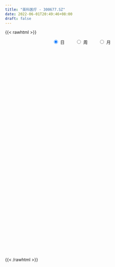 ```yaml
---
title: "英科医疗 - 300677.SZ"
date: 2022-06-01T20:49:46+08:00
draft: false
---
```

{{< rawhtml >}}
    <div style="text-align: center">
        <label style="padding: 1rem;"><input style="margin-right: .5rem" type="radio" name="period" value="D" checked onclick="period_change(this)">日</label>
        <label style="padding: 1rem;"><input style="margin-right: .5rem" type="radio" name="period" value="W" onclick="period_change(this)">周</label>
        <label style="padding: 1rem;"><input style="margin-right: .5rem" type="radio" name="period" value="M" onclick="period_change(this)">月</label>
    </div>
    <div id="chart" style="height: 700px;"></div> 
    <script type="text/javascript">
        const D_v = [67798.77,119513.5,75033.54,117395.13,99948.18,84158.99,121533.77,76530.58,344760.36,271823.26,150719.78,141696.23,217391.72,121174.93,142748.53,151675.71,112249.24,100719.42,87312.64,85149.25,214851.36,131543.13,109860.04,141652.74,174663.32,324189.3,355425.44,199323.93,256875.86,175103.91,149275.57,126266.05,116591.49,105653.11,193012.96,154719.02,135276.59,137568.21,211635.89,152275.48,84653.21,119016.67,164006.43,103133.73,173715.1,142059.03,131672.23,181819.65,136766.76,227697.53,209329.28,232467.83,163182.3,163254.47,141771.78,99453.67,79889.31,95545.14,75145.18,87576.26,70425.73,149439.83,105328.14,75343.06,75435.43,72953.08,76081.61,66867.72,92969.89,95429.01,127013.49,67238.98,66583.72,80599.04,61762.52,70324.51,66108.01,73281.25,72235.89,102997.31,70220.34,97950.68,71232.8,103436.02,96108.51,58697.77,55783.71,89710.86,68820.34,48284.9,50486.95,57782.72,77042.31,136863.98,199896.62,112446.16,114278.62,136763.75,205063.82,111988.95,97285.8,91031.04,146311.96,114917.06,82076.95,94176.69,126547.71,85084.82,69899.6,132557.53,357388.68,227524.76,213593.73,154490.68,83548.54,139969.37,111303.49,101383.25,168076.56,243062.1,131339.72,149670.63,79798.21,92892.74,99259.5,74652.47,197810.02,243769.52,367157.26,432234.46,290424.54,198841.04,142925.32,151752.5,106010.05,148340.28,131451.72,92361.05,106047.17,102345.71,131188.3,85663.99,139905.59,277565.64,156327.14,91359.32,103175.86,110636.95,84635.6,81985.53,105678.96,112952.84,95775.75,96218.88,107836.02,86318.45,397742.97,241080.74,229487.82,292350.72,312203.02,511577.51,440512.85,372312.67,166826.17,161050.51,190246.55,95859.81,134685.69,87729.5,107115.78,99665.79,76123.45,78094.86,86135.93,78643.35,144201.88,57180.98,62507.95,87952.05,77736.69,102110.43,73064.75,86919.85,71827.7,151789.69,107447.37,99182.87,65832.4,61197.05,122922.14,111375.16,80692.41,99518.98,158492.46,133014.59,190136.29,230877.26,149160.02,147579.7,169652.31,103647.85,110220.85,96365.01,89974.94,98128.49,103213.82,74994.75,147232.37,102822.71,115454.43,85206.3,162212.16,105725.95,103691.3,84620.64,92161.93,69823.5,97764.02,77146.62,94184.42,65216.1,87234.87,100606.8,79041.19,141718.49,126633.22,107614.51,170620.18,568200.4,307446.01,187367.04,127621.31,142988.14,220865.32,133517.25,125268.19,119861.48,110237.2,82657.77,90010.59,127423.91,136069.09,185966.23,104170.29,102208.53,109906.97,102563.49,134019.39,111193.05]
const D_histogram = [0.0,-0.1812230199,-0.2351256479,-0.1050456117,0.0840065896,0.0208448608,0.0968271641,0.1656249404,-1.0132630242,-2.0265056155,-2.5446727359,-2.7501992387,-2.9294823713,-2.8456682476,-2.6565438358,-2.3389084005,-2.0413832218,-1.7674004169,-1.4210966021,-1.0379900827,-0.4385396685,-0.0797608184,0.1265511761,0.3780695243,0.6970548941,1.3765082127,2.2176197681,2.6259455219,2.6675514278,2.464240535,2.1069289363,1.6963775514,1.4828097859,1.1661339731,1.1884391213,1.0156224615,0.8718944936,0.7276952756,0.8775252153,0.841899211,0.7542205896,0.6635906703,0.3663293903,0.1172300611,-0.3862496875,-0.8946952059,-1.1580531904,-0.9978087621,-0.7891849595,-0.2386216347,0.0967873513,0.5790283891,0.7378730555,0.575112018,0.2222528001,0.0524019231,-0.0794677301,-0.1732006166,-0.2772886762,-0.2350108294,-0.2630544764,-0.1523028012,-0.240366561,-0.3504556465,-0.5001099968,-0.4443669403,-0.3417704057,-0.2863033148,-0.3357981311,-0.2192793761,-0.2723235154,-0.2563776996,-0.1889286095,-0.2390776962,-0.2487248841,-0.1821422546,-0.1410485333,-0.15519893,-0.2156432855,-0.3299446785,-0.3176815326,-0.1868759883,-0.1970766933,-0.3550832689,-0.3613883741,-0.4292831998,-0.4508334305,-0.2927194963,-0.256782327,-0.1736519564,-0.1784865231,-0.1427455369,-0.1707361066,0.0229219651,0.3376428715,0.5073975233,0.67579041,0.5636515308,0.1341321549,-0.1089822593,-0.3116135323,-0.3760681747,-0.2335322795,-0.2049619581,-0.1441926354,-0.120343601,-0.2476085573,-0.2823872342,-0.2343943473,-0.3381672996,0.0849870173,0.3163406795,0.4988677777,0.4645873634,0.4515076241,0.5107230691,0.5669493341,0.5934498376,0.6368676154,0.800756673,0.8248836722,0.6810462938,0.570660789,0.4538193779,0.3865236278,0.3031511494,0.3761167122,0.5047372873,0.7311860513,1.1356023237,1.1504206206,1.0695336531,0.8870670136,0.5744471113,0.3708270113,0.3161923951,0.2166835038,0.1288705563,0.0258945587,-0.0014741122,-0.1510468436,-0.236288856,-0.4242595228,-0.279062771,-0.3002464691,-0.3345746737,-0.3745794958,-0.3692427323,-0.3285431583,-0.346835662,-0.3059036828,-0.2292994508,-0.1702057107,-0.1235207127,-0.15889301,-0.1420107212,0.0793700957,0.2850380155,0.422201213,0.6078299299,0.6518990512,1.0756960866,1.339498019,0.9755948896,0.6773676237,0.3220753367,-0.1123582234,-0.4285000912,-0.7722887318,-0.9713102727,-1.193306724,-1.3228105832,-1.3175295713,-1.1752641587,-1.0074400684,-0.8849809412,-0.9255461876,-0.894300963,-0.7870134812,-0.6071766613,-0.5060589348,-0.3122857084,-0.1579523362,-0.1451977108,-0.0536791288,-0.1376389746,-0.1098902213,-0.0241778588,0.0353528197,0.0842065259,0.1931764507,0.255815835,0.1993955719,0.0312872574,-0.2185054108,-0.2653110943,-0.1339668915,0.0711876109,0.0162124066,0.0084452889,0.0842620396,0.1763922181,0.2467122686,0.2135978834,0.1654033004,0.1545785583,0.0576252618,-0.0258193211,0.0121262749,0.0737241197,0.0765502127,0.0702964605,0.1759437508,0.1371054691,0.0451677974,-0.0644859621,-0.0957474748,-0.1621710842,-0.1089358046,-0.0713114222,0.0198125702,0.0445587355,-0.0119888268,-0.13947244,-0.255277007,-0.5255875118,-0.6329496492,-0.5736722883,-0.6306430072,-1.0470604552,-1.2350635186,-1.3227518475,-1.2640102382,-1.1092203411,-0.9004536194,-0.6775958531,-0.47263688,-0.2987744029,-0.1439013252,0.0034041985,0.1305786486,0.2745470901,0.4253361046,0.4311272254,0.4557930042,0.4650682989,0.4746381046,0.4802563364,0.5177465717,0.5280340239]
const D_fast = [0.0,-0.2265287749,-0.3392128148,-0.2353941815,-0.0253403329,-0.0832908465,0.0168982479,0.1271022592,-1.3051014614,-2.8249704566,-3.979305761,-4.8723820735,-5.7840357989,-6.4116387371,-6.8866502843,-7.153741949,-7.3665625758,-7.5344298752,-7.5434002109,-7.4197912122,-6.9299757151,-6.5911370696,-6.353187281,-6.0071515518,-5.5139024584,-4.4903220866,-3.0948055892,-2.0299934549,-1.3214996921,-0.9087504512,-0.7393298157,-0.7257868128,-0.5686521318,-0.5937944514,-0.2743795229,-0.1932905672,-0.1190449118,-0.0813203109,0.2878909327,0.4627397311,0.5636162571,0.6388840053,0.433205073,0.2134132591,-0.3866289115,-1.1187482313,-1.6716195134,-1.7608272756,-1.749499713,-1.2585917968,-0.898985973,-0.2719878379,0.0713250924,0.0523420594,-0.2449539585,-0.4017043548,-0.5534409404,-0.6904739811,-0.8638842098,-0.8803590704,-0.9741663364,-0.9014903615,-1.0496457616,-1.2473487587,-1.5220306083,-1.5773792868,-1.5602253537,-1.5763340915,-1.7097784406,-1.6480795296,-1.7692045477,-1.8173531567,-1.7971362191,-1.9070547298,-1.9788831387,-1.9578360728,-1.9520044848,-2.004954614,-2.1193097909,-2.3160973535,-2.3832545908,-2.2991680436,-2.358637922,-2.6054153148,-2.7020675135,-2.8772831392,-3.0115417275,-2.9266076673,-2.9548660798,-2.9151486983,-2.9646048958,-2.9645502939,-3.0352248901,-2.8358363272,-2.4367047029,-2.1401006702,-1.8027601811,-1.7739861776,-2.1699725147,-2.4403324938,-2.7208671498,-2.8793388359,-2.7951860106,-2.8178561787,-2.7931350149,-2.7993718807,-2.9885389764,-3.0939144618,-3.1045201617,-3.292834939,-2.8484338677,-2.5379950356,-2.230750993,-2.1488845665,-2.0490873997,-1.8621911875,-1.664227589,-1.4893646261,-1.2867299444,-0.9226517186,-0.6923038013,-0.6658796062,-0.6335999137,-0.6369864804,-0.6076513235,-0.6152360146,-0.4482412738,-0.1934363768,0.2158089,0.9041257533,1.2065492053,1.3930456511,1.4323457651,1.2633376405,1.1524242934,1.176837776,1.1314997606,1.0759044522,0.9794020942,0.9516648953,0.764330453,0.6200162266,0.3259806791,0.4014117381,0.3051664227,0.1871945497,0.0535448537,-0.0334290659,-0.0748652815,-0.1798667007,-0.2154106422,-0.1961312728,-0.1795889604,-0.1637841406,-0.2388796904,-0.2575000819,-0.016276741,0.2606506826,0.5033641834,0.8409503828,1.0479942669,1.740715324,2.339391761,2.219387354,2.0905019941,1.8157285412,1.3532054253,0.9299385347,0.3930777112,-0.0487713979,-0.5690945302,-1.0293010352,-1.3534024162,-1.5049530433,-1.58898897,-1.6877750781,-1.9597268714,-2.1520568875,-2.2415227761,-2.2134801215,-2.2388771287,-2.1231753294,-2.0083300413,-2.0318748436,-1.9537760438,-2.0721456332,-2.0718694353,-1.9922015374,-1.923832654,-1.8539273163,-1.6966632788,-1.5700699358,-1.5766413059,-1.7369278061,-2.041346827,-2.154480284,-2.0566278041,-1.833676399,-1.8845985016,-1.8902542971,-1.7933720366,-1.6571438035,-1.5251456859,-1.5048606002,-1.511704358,-1.4838844606,-1.5664314416,-1.6563308548,-1.6153536902,-1.5353248154,-1.5133611692,-1.5020408063,-1.3524075783,-1.3569694928,-1.437615215,-1.5633904651,-1.6185888465,-1.7255552269,-1.6995538984,-1.6797573716,-1.5836802366,-1.5477943875,-1.6073391565,-1.7696908797,-1.9493146984,-2.3510220812,-2.6166216309,-2.7007623421,-2.9153938128,-3.5935763746,-4.0903453176,-4.5087216084,-4.7659825586,-4.8884977469,-4.90484443,-4.851385627,-4.7645858739,-4.6654169975,-4.5465192511,-4.3983626777,-4.2385435655,-4.0259383515,-3.7688153108,-3.6552423837,-3.5166283538,-3.3910859845,-3.2628566525,-3.1371743366,-2.9702474585,-2.8279515003]
const D_slow = [0.0,-0.045305755,-0.104087167,-0.1303485699,-0.1093469225,-0.1041357073,-0.0799289162,-0.0385226811,-0.2918384372,-0.7984648411,-1.4346330251,-2.1221828347,-2.8545534276,-3.5659704895,-4.2301064484,-4.8148335486,-5.325179354,-5.7670294582,-6.1223036088,-6.3818011295,-6.4914360466,-6.5113762512,-6.4797384572,-6.3852210761,-6.2109573525,-5.8668302994,-5.3124253573,-4.6559389768,-3.9890511199,-3.3729909861,-2.8462587521,-2.4221643642,-2.0514619177,-1.7599284245,-1.4628186441,-1.2089130288,-0.9909394054,-0.8090155865,-0.5896342826,-0.3791594799,-0.1906043325,-0.0247066649,0.0668756827,0.0961831979,-0.000379224,-0.2240530254,-0.513566323,-0.7630185136,-0.9603147534,-1.0199701621,-0.9957733243,-0.851016227,-0.6665479631,-0.5227699586,-0.4672067586,-0.4541062778,-0.4739732103,-0.5172733645,-0.5865955336,-0.6453482409,-0.71111186,-0.7491875603,-0.8092792006,-0.8968931122,-1.0219206114,-1.1330123465,-1.2184549479,-1.2900307766,-1.3739803094,-1.4288001535,-1.4968810323,-1.5609754572,-1.6082076096,-1.6679770336,-1.7301582546,-1.7756938183,-1.8109559516,-1.8497556841,-1.9036665054,-1.9861526751,-2.0655730582,-2.1122920553,-2.1615612286,-2.2503320458,-2.3406791394,-2.4479999393,-2.560708297,-2.633888171,-2.6980837528,-2.7414967419,-2.7861183727,-2.8218047569,-2.8644887835,-2.8587582923,-2.7743475744,-2.6474981936,-2.4785505911,-2.3376377084,-2.3041046697,-2.3313502345,-2.4092536176,-2.5032706612,-2.5616537311,-2.6128942206,-2.6489423795,-2.6790282797,-2.7409304191,-2.8115272276,-2.8701258144,-2.9546676393,-2.933420885,-2.8543357151,-2.7296187707,-2.6134719299,-2.5005950238,-2.3729142566,-2.2311769231,-2.0828144637,-1.9235975598,-1.7234083916,-1.5171874735,-1.3469259,-1.2042607028,-1.0908058583,-0.9941749514,-0.918387164,-0.824357986,-0.6981736641,-0.5153771513,-0.2314765704,0.0561285848,0.323511998,0.5452787514,0.6888905293,0.7815972821,0.8606453809,0.9148162568,0.9470338959,0.9535075356,0.9531390075,0.9153772966,0.8563050826,0.7502402019,0.6804745091,0.6054128919,0.5217692234,0.4281243495,0.3358136664,0.2536778768,0.1669689613,0.0904930406,0.0331681779,-0.0093832497,-0.0402634279,-0.0799866804,-0.1154893607,-0.0956468368,-0.0243873329,0.0811629704,0.2331204529,0.3960952157,0.6650192373,0.9998937421,1.2437924645,1.4131343704,1.4936532046,1.4655636487,1.3584386259,1.165366443,0.9225388748,0.6242121938,0.293509548,-0.0358728448,-0.3296888845,-0.5815489016,-0.8027941369,-1.0341806838,-1.2577559246,-1.4545092949,-1.6063034602,-1.7328181939,-1.810889621,-1.8503777051,-1.8866771328,-1.900096915,-1.9345066586,-1.9619792139,-1.9680236786,-1.9591854737,-1.9381338422,-1.8898397296,-1.8258857708,-1.7760368778,-1.7682150635,-1.8228414162,-1.8891691897,-1.9226609126,-1.9048640099,-1.9008109083,-1.898699586,-1.8776340761,-1.8335360216,-1.7718579545,-1.7184584836,-1.6771076585,-1.6384630189,-1.6240567035,-1.6305115337,-1.627479965,-1.6090489351,-1.5899113819,-1.5723372668,-1.5283513291,-1.4940749618,-1.4827830125,-1.498904503,-1.5228413717,-1.5633841427,-1.5906180939,-1.6084459494,-1.6034928069,-1.592353123,-1.5953503297,-1.6302184397,-1.6940376914,-1.8254345694,-1.9836719817,-2.1270900538,-2.2847508056,-2.5465159194,-2.855281799,-3.1859697609,-3.5019723204,-3.7792774057,-4.0043908106,-4.1737897739,-4.2919489939,-4.3666425946,-4.4026179259,-4.4017668763,-4.3691222141,-4.3004854416,-4.1941514154,-4.0863696091,-3.972421358,-3.8561542833,-3.7374947572,-3.6174306731,-3.4879940301,-3.3559855242]
const D_data = [['2021-05-21', 95.9897, 93.79, 93.13, 96.3563],['2021-05-24', 93.5833, 90.9503, 87.2907, 93.5833],['2021-05-25', 90.637, 91.7302, 89.7637, 92.2835],['2021-05-26', 91.6902, 94.0899, 89.4571, 96.283],['2021-05-27', 94.5365, 95.6698, 94.1166, 96.1764],['2021-05-28', 95.9964, 92.8767, 92.1568, 96.2564],['2021-05-31', 96.0031, 94.6899, 94.3899, 97.9029],['2021-06-01', 94.6699, 95.0898, 93.2433, 95.6098],['2021-06-02', 78.7382, 76.0719, 76.0719, 81.9912],['2021-06-03', 72.6522, 70.8991, 70.5924, 73.9321],['2021-06-04', 71.3257, 70.9524, 70.6658, 72.3256],['2021-06-07', 71.1257, 70.5258, 68.8793, 71.9923],['2021-06-08', 70.0258, 67.1728, 67.0995, 70.1925],['2021-06-09', 67.3261, 67.4328, 66.6395, 68.2794],['2021-06-10', 67.9061, 66.7262, 66.1796, 68.046],['2021-06-11', 66.7995, 67.0595, 66.0063, 68.2194],['2021-06-15', 67.1928, 65.9929, 65.7996, 68.5927],['2021-06-16', 65.7796, 64.9264, 64.6597, 66.6062],['2021-06-17', 64.933, 65.3863, 64.4598, 66.2196],['2021-06-18', 65.3663, 65.9463, 64.8264, 66.1263],['2021-06-21', 66.0929, 69.8125, 66.0863, 71.9523],['2021-06-22', 69.6459, 68.2594, 67.2128, 69.6459],['2021-06-23', 67.7261, 66.9728, 66.4329, 68.5593],['2021-06-24', 67.3261, 68.066, 66.2329, 69.6525],['2021-06-25', 67.9927, 69.9925, 67.8594, 71.5057],['2021-06-28', 70.9857, 77.1917, 70.9857, 77.8583],['2021-06-29', 77.0584, 83.991, 75.3253, 84.5776],['2021-06-30', 83.3244, 83.1911, 79.9914, 84.6109],['2021-07-01', 83.6577, 81.3246, 81.3246, 87.324],['2021-07-02', 79.8248, 79.3515, 77.8583, 82.5712],['2021-07-05', 78.6782, 77.2917, 76.7784, 80.9913],['2021-07-06', 78.6582, 75.6919, 74.832, 79.1715],['2021-07-07', 75.3253, 77.425, 75.0653, 78.085],['2021-07-08', 77.9916, 75.4853, 75.3253, 78.2916],['2021-07-09', 75.8119, 79.6515, 75.8119, 81.8912],['2021-07-12', 79.9114, 77.4917, 76.8184, 80.1647],['2021-07-13', 76.6585, 77.5984, 73.8521, 77.5984],['2021-07-14', 76.8318, 77.3251, 76.3318, 80.0581],['2021-07-15', 78.3716, 81.5713, 76.1652, 82.6711],['2021-07-16', 81.6579, 80.1781, 79.6581, 84.0043],['2021-07-19', 79.8581, 79.7915, 78.9515, 81.1913],['2021-07-20', 81.9912, 79.8248, 79.7915, 83.851],['2021-07-21', 79.2582, 76.5985, 76.3985, 79.2582],['2021-07-22', 75.9985, 75.9252, 74.892, 77.9916],['2021-07-23', 75.6586, 70.5924, 69.8592, 76.7851],['2021-07-26', 70.0725, 67.2528, 66.0463, 71.0257],['2021-07-27', 67.3395, 67.3528, 66.4329, 69.4192],['2021-07-28', 67.3195, 71.4257, 65.7663, 72.9722],['2021-07-29', 71.5257, 72.1923, 69.9925, 72.9122],['2021-07-30', 71.0724, 77.985, 71.0591, 79.2582],['2021-08-02', 81.0113, 77.4917, 77.3451, 83.2444],['2021-08-03', 78.1116, 81.6913, 77.9916, 82.3245],['2021-08-04', 81.2513, 79.7981, 78.3583, 81.2513],['2021-08-05', 79.7981, 76.1985, 75.7786, 81.058],['2021-08-06', 75.5252, 72.6656, 71.999, 75.7786],['2021-08-09', 71.9456, 73.5855, 71.3257, 75.1919],['2021-08-10', 73.6588, 73.1655, 72.1789, 74.352],['2021-08-11', 73.0255, 72.8589, 71.7523, 74.912],['2021-08-12', 72.0989, 71.9323, 71.599, 73.5855],['2021-08-13', 72.5789, 73.3055, 71.9923, 74.1921],['2021-08-16', 73.9121, 72.1656, 72.019, 73.9254],['2021-08-17', 72.1923, 73.8588, 71.9923, 75.7452],['2021-08-18', 73.9921, 71.159, 70.4125, 74.6587],['2021-08-19', 71.5723, 69.9858, 69.6592, 71.979],['2021-08-20', 69.3592, 68.306, 67.6594, 69.3592],['2021-08-23', 68.1794, 70.0925, 67.4594, 70.6391],['2021-08-24', 69.9992, 70.6258, 69.2326, 71.799],['2021-08-25', 70.5191, 70.0325, 69.6659, 71.2457],['2021-08-26', 69.9925, 68.2927, 67.6594, 70.1392],['2021-08-27', 67.5928, 70.1325, 67.4461, 70.8591],['2021-08-30', 71.2524, 67.7727, 67.7261, 72.2723],['2021-08-31', 66.7462, 68.106, 66.3329, 68.8593],['2021-09-01', 67.5928, 68.5727, 66.9595, 68.9859],['2021-09-02', 67.9927, 66.7395, 66.6595, 68.3927],['2021-09-03', 66.4462, 66.6462, 65.8929, 66.9795],['2021-09-06', 66.4596, 67.3328, 65.8596, 67.7727],['2021-09-07', 67.3261, 66.9195, 66.2862, 67.3261],['2021-09-08', 66.6595, 65.9196, 65.7263, 67.3261],['2021-09-09', 65.9929, 64.7197, 64.6597, 66.1063],['2021-09-10', 64.3731, 63.0732, 62.8733, 64.6331],['2021-09-13', 62.9666, 63.8332, 62.9266, 64.8197],['2021-09-14', 63.6132, 65.2064, 63.0599, 65.6663],['2021-09-15', 64.8597, 63.3066, 63.1332, 65.3197],['2021-09-16', 62.7599, 60.4602, 60.4469, 62.7733],['2021-09-17', 60.5135, 61.3001, 58.687, 61.7667],['2021-09-22', 60.0002, 59.6669, 59.6669, 60.9801],['2021-09-23', 59.327, 59.2937, 59.067, 60.1469],['2021-09-24', 59.9269, 61.2468, 59.5136, 61.7734],['2021-09-27', 61.3068, 59.6403, 59.5603, 61.3068],['2021-09-28', 59.8136, 59.9936, 58.6604, 60.3202],['2021-09-29', 59.327, 58.5671, 57.9938, 59.8736],['2021-09-30', 59.0, 58.63, 58.48, 59.99],['2021-10-08', 57.98, 57.32, 56.63, 57.98],['2021-10-11', 57.18, 60.08, 57.15, 61.24],['2021-10-12', 59.64, 62.72, 59.5, 63.55],['2021-10-13', 62.0, 62.17, 60.61, 63.44],['2021-10-14', 62.0, 63.18, 61.36, 63.58],['2021-10-15', 62.0, 59.97, 59.95, 62.49],['2021-10-18', 57.7, 54.47, 53.36, 57.8],['2021-10-19', 53.99, 54.66, 53.7, 55.47],['2021-10-20', 54.61, 53.45, 53.41, 54.9],['2021-10-21', 53.18, 53.83, 53.1, 54.6],['2021-10-22', 54.0, 56.03, 53.9, 56.66],['2021-10-25', 56.2, 54.52, 53.9, 56.55],['2021-10-26', 54.21, 54.65, 54.01, 55.7],['2021-10-27', 55.18, 53.93, 53.58, 56.0],['2021-10-28', 53.59, 51.22, 51.01, 53.59],['2021-10-29', 51.2, 51.33, 50.71, 52.25],['2021-11-01', 51.33, 51.79, 50.88, 52.14],['2021-11-02', 51.3, 49.09, 48.91, 51.89],['2021-11-03', 50.07, 56.04, 49.6, 58.0],['2021-11-04', 56.08, 55.16, 53.79, 56.96],['2021-11-05', 54.3, 55.6, 54.3, 57.97],['2021-11-08', 54.7, 53.29, 52.81, 55.58],['2021-11-09', 53.31, 53.43, 52.88, 54.15],['2021-11-10', 53.16, 54.5, 52.63, 55.26],['2021-11-11', 54.38, 54.88, 53.87, 55.75],['2021-11-12', 55.23, 54.89, 54.33, 55.5],['2021-11-15', 54.8, 55.5, 54.59, 57.2],['2021-11-16', 55.03, 57.89, 54.63, 59.33],['2021-11-17', 57.17, 57.07, 56.2, 57.85],['2021-11-18', 57.14, 55.04, 54.96, 57.88],['2021-11-19', 55.0, 55.09, 54.44, 55.5],['2021-11-22', 55.2, 54.64, 54.19, 55.25],['2021-11-23', 54.33, 54.95, 53.99, 55.27],['2021-11-24', 55.18, 54.48, 54.28, 55.18],['2021-11-25', 54.97, 56.56, 54.81, 56.58],['2021-11-26', 56.45, 58.05, 56.45, 59.35],['2021-11-29', 61.8, 60.65, 59.89, 64.3],['2021-11-30', 60.02, 65.29, 59.62, 65.88],['2021-12-01', 64.0, 62.45, 62.31, 65.1],['2021-12-02', 62.7, 61.99, 61.84, 64.36],['2021-12-03', 61.0, 60.85, 59.65, 61.39],['2021-12-06', 60.92, 58.55, 58.41, 61.26],['2021-12-07', 58.43, 59.0, 58.08, 59.63],['2021-12-08', 60.26, 60.56, 59.7, 61.5],['2021-12-09', 60.13, 59.92, 59.68, 61.4],['2021-12-10', 60.19, 59.83, 59.36, 60.62],['2021-12-13', 59.93, 59.32, 59.28, 60.68],['2021-12-14', 59.8, 60.06, 59.5, 60.58],['2021-12-15', 60.07, 58.12, 58.01, 60.16],['2021-12-16', 58.14, 58.26, 57.74, 59.13],['2021-12-17', 58.36, 56.08, 56.04, 58.58],['2021-12-20', 56.11, 59.96, 56.11, 60.8],['2021-12-21', 59.25, 58.07, 57.7, 59.48],['2021-12-22', 57.81, 57.58, 57.16, 58.18],['2021-12-23', 57.81, 57.09, 56.56, 58.67],['2021-12-24', 56.88, 57.32, 55.81, 57.98],['2021-12-27', 57.0, 57.65, 56.74, 58.39],['2021-12-28', 57.65, 56.73, 55.97, 58.11],['2021-12-29', 56.75, 57.29, 56.22, 58.44],['2021-12-30', 57.03, 57.85, 57.03, 58.65],['2021-12-31', 58.0, 57.84, 57.19, 58.5],['2022-01-04', 57.99, 57.85, 57.53, 58.6],['2022-01-05', 58.05, 56.73, 56.3, 58.17],['2022-01-06', 56.59, 57.2, 56.49, 57.85],['2022-01-07', 56.93, 60.37, 56.93, 62.66],['2022-01-10', 61.69, 61.47, 60.41, 62.46],['2022-01-11', 60.9, 61.83, 59.29, 62.46],['2022-01-12', 61.63, 63.75, 60.63, 64.7],['2022-01-13', 64.68, 63.15, 63.08, 66.77],['2022-01-14', 62.73, 69.95, 61.72, 74.5],['2022-01-17', 71.0, 70.9, 68.9, 74.0],['2022-01-18', 69.0, 63.85, 63.52, 69.76],['2022-01-19', 62.2, 63.73, 62.17, 64.93],['2022-01-20', 63.49, 61.85, 61.8, 64.68],['2022-01-21', 61.63, 59.01, 58.37, 61.63],['2022-01-24', 58.06, 58.44, 57.54, 59.51],['2022-01-25', 58.96, 56.0, 55.88, 59.68],['2022-01-26', 56.5, 55.79, 55.02, 56.98],['2022-01-27', 56.15, 53.6, 53.49, 56.25],['2022-01-28', 53.91, 52.86, 52.84, 54.68],['2022-02-07', 53.3, 53.17, 52.51, 53.88],['2022-02-08', 53.0, 54.26, 52.64, 54.26],['2022-02-09', 53.9, 54.48, 53.56, 54.67],['2022-02-10', 54.45, 53.84, 53.53, 54.95],['2022-02-11', 53.0, 51.16, 50.95, 53.14],['2022-02-14', 50.88, 51.14, 50.7, 51.73],['2022-02-15', 50.94, 51.6, 50.78, 51.94],['2022-02-16', 51.8, 52.51, 51.56, 53.0],['2022-02-17', 52.24, 51.6, 51.51, 52.7],['2022-02-18', 51.3, 52.98, 51.11, 53.28],['2022-02-21', 52.7, 52.98, 52.5, 53.25],['2022-02-22', 52.5, 51.27, 51.1, 52.59],['2022-02-23', 51.31, 52.19, 51.31, 52.4],['2022-02-24', 51.8, 49.66, 48.81, 52.18],['2022-02-25', 50.0, 50.53, 50.0, 51.89],['2022-02-28', 50.52, 51.23, 49.38, 51.45],['2022-03-01', 51.08, 51.02, 50.4, 51.5],['2022-03-02', 50.91, 50.95, 50.31, 51.27],['2022-03-03', 50.86, 51.97, 50.62, 52.39],['2022-03-04', 51.48, 51.77, 51.31, 52.7],['2022-03-07', 51.4, 50.22, 50.1, 51.47],['2022-03-08', 50.25, 48.05, 48.0, 50.5],['2022-03-09', 48.05, 45.56, 44.5, 48.31],['2022-03-10', 46.48, 46.84, 46.1, 47.65],['2022-03-11', 46.1, 48.87, 45.67, 49.8],['2022-03-14', 50.1, 50.41, 49.61, 52.7],['2022-03-15', 50.0, 47.32, 47.31, 50.35],['2022-03-16', 48.5, 47.48, 45.11, 48.86],['2022-03-17', 47.88, 48.48, 47.55, 50.28],['2022-03-18', 48.6, 48.98, 47.76, 49.34],['2022-03-21', 48.91, 49.06, 48.26, 49.68],['2022-03-22', 48.53, 47.8, 47.24, 48.53],['2022-03-23', 47.75, 47.3, 46.96, 48.2],['2022-03-24', 47.2, 47.5, 46.32, 47.76],['2022-03-25', 47.49, 45.98, 45.88, 47.49],['2022-03-28', 45.46, 45.44, 45.18, 46.16],['2022-03-29', 45.43, 46.6, 45.43, 48.23],['2022-03-30', 46.66, 46.97, 45.55, 47.27],['2022-03-31', 46.91, 46.24, 45.97, 47.88],['2022-04-01', 45.8, 45.95, 45.12, 46.23],['2022-04-06', 46.41, 47.5, 46.24, 48.3],['2022-04-07', 47.11, 45.78, 45.69, 47.3],['2022-04-08', 45.96, 44.62, 44.35, 45.98],['2022-04-11', 44.63, 43.63, 43.6, 44.91],['2022-04-12', 43.79, 43.95, 42.45, 44.18],['2022-04-13', 43.8, 42.92, 42.76, 43.83],['2022-04-14', 42.9, 44.05, 42.9, 44.5],['2022-04-15', 43.89, 43.8, 43.01, 44.08],['2022-04-18', 43.33, 44.57, 43.01, 44.9],['2022-04-19', 44.45, 43.85, 43.57, 45.08],['2022-04-20', 43.8, 42.53, 42.31, 44.49],['2022-04-21', 42.55, 40.85, 40.5, 42.64],['2022-04-22', 40.51, 39.94, 39.66, 40.51],['2022-04-25', 39.39, 36.39, 36.39, 39.4],['2022-04-26', 36.4, 36.67, 35.99, 37.77],['2022-04-27', 36.4, 37.85, 35.86, 37.92],['2022-04-28', 37.0, 35.6, 34.97, 37.3],['2022-04-29', 28.48, 28.79, 28.48, 29.5],['2022-05-05', 28.4, 28.71, 27.8, 29.54],['2022-05-06', 28.01, 27.76, 27.56, 28.54],['2022-05-09', 27.6, 28.0, 27.6, 28.42],['2022-05-10', 27.61, 28.31, 27.5, 28.48],['2022-05-11', 28.3, 28.61, 28.22, 29.42],['2022-05-12', 28.4, 28.74, 28.28, 28.98],['2022-05-13', 28.94, 28.61, 28.21, 29.23],['2022-05-16', 28.62, 28.32, 28.1, 29.14],['2022-05-17', 28.37, 28.17, 27.66, 28.42],['2022-05-18', 28.16, 28.21, 27.95, 28.55],['2022-05-19', 27.84, 28.13, 27.68, 28.15],['2022-05-20', 28.15, 28.62, 28.15, 28.75],['2022-05-23', 28.83, 29.18, 28.65, 29.24],['2022-05-24', 29.36, 27.54, 27.51, 29.48],['2022-05-25', 27.5, 27.64, 27.1, 27.67],['2022-05-26', 27.5, 27.35, 26.91, 27.66],['2022-05-27', 28.0, 27.24, 26.97, 28.15],['2022-05-30', 27.3, 27.09, 26.72, 27.47],['2022-05-31', 27.09, 27.5, 26.55, 27.56],['2022-06-01', 27.6, 27.22, 27.12, 27.87]]
const W_v = [73.74,123094.8,260339.25,117690.06,179463.92,253148.89,421528.62,209747.85,198790.38,223599.51,152065.28,333529.17,356706.22,216489.67,200753.0,152931.71,147073.38,163436.02,109161.81,103031.66,176227.42,98178.85,108674.73,164978.79,102666.87,112346.58,94491.69,242263.4,238240.02,113318.77,99179.94,214421.91,183378.77,227584.23,178528.27,228004.61,112867.01,165747.84,124865.98,206229.82,250629.86,445014.08,215487.06,327973.4,200477.78,152459.94,121955.46,113472.58,139900.42,423356.0600000001,550894.84,543111.8200000001,353415.58,180074.89,218164.85,253026.16,175933.31,133789.14,139710.4,119232.91,112327.65,92950.99,408973.01,265824.54,201776.32,208031.66,180072.98,217944.05,177747.94,107053.58,155411.18,73537.78,64352.08,64054.83,30404.94,73556.65,77382.57,66148.75,64452.02,123727.52,120178.36,256282.21,259194.68,243886.97,112289.94,96279.33,117984.64,250380.74,103108.35,118283.51,44113.56,94307.85,181321.03,93209.13,64707.52,39242.78,59773.9,91017.25,78865.0,102823.71,199135.53,159996.77,69608.23,79164.7,132348.39,127369.8,107182.97,90927.73,103843.02,124031.18,85936.86,93164.22,7647.64,36388.13,70652.4,68427.24,108434.03,140378.5,63743.0,79092.59,46089.83,33699.14,78925.22,97483.91,61595.34,137258.01,336092.21,221299.78,263390.75,561875.13,517521.52,293948.12,377586.34,465258.87,603791.4199999999,451389.85,350778.71,217172.63,280496.71,291383.07,222366.64,181650.44,117393.19,226019.17,263296.19,327153.05,253820.96,260576.12,437277.73,157442.99,247395.53,344772.46,380108.8,340854.97,357366.39,326517.01,199953.15,197940.99,285356.5,276301.03,328699.06,223360.94,381794.3,142880.58,81477.45,475944.97,431879.47,519985.97,473775.4199999999,844426.48,471898.98,510420.49,321028.72,437725.44,523164.97,443052.44,305494.58,601720.72,694209.77,610349.91,753808.74,583641.08,305140.23,300973.49,407238.09,463407.87,386314.8799999999,465750.66,489327.64,376129.87,272127.15,564438.29,583519.39,665267.8199999999,243607.57,409960.34,465956.29,496049.34,965367.75,774687.12,385430.55,772570.5900000001,1310918.4399999997,690799.1799999999,791475.1899999999,644525.14,820015.2000000001,910005.6599999999,437609.56,475972.19,404301.31,403197.75,384946.97,438948.35,204192.34,225374.91,77042.31,700249.13,651681.5699999999,502803.23,1000964.3,590695.33,771947.22,708384.25,1431582.6200000001,629915.6,565150.76,739064.91,481028.6800000001,688116.3200000001,1586699.8100000001,1330948.7500000002,525056.5700000001,463199.47,387488.1,491049.36,460509.62,661854.73,800917.14,497903.11,525710.5600000001,371629.41,421516.71,426283.38,1114786.7999999998,494813.05,750260.21,530190.9500000001,638321.11,347775.93]
const W_histogram = [0.0,0.1869474644,0.2364987204,0.1963876745,0.1915181863,0.2155250704,0.2849886359,0.2915989519,0.2874590005,0.3093535478,0.2480019619,0.3553614822,0.4253751877,0.4725362676,0.4410126452,0.4608461454,0.378497975,0.2438930538,0.1684485056,0.0150376409,-0.0763336221,-0.1466770489,-0.1894292944,-0.1254421534,-0.1196533732,-0.0832814313,-0.1337163355,-0.0518165699,-0.0533525736,0.0392366514,0.1047089511,0.185858228,0.1983635781,0.1142656998,0.0609482149,0.0789167977,-0.0085125127,-0.1000093648,-0.3025884666,-0.385099445,-0.3718921649,-0.3889521308,-0.4152632907,-0.3965457516,-0.5220220939,-0.5550315174,-0.6213413378,-0.6765020799,-0.6037995839,-0.5492823128,-0.3968029943,-0.2582392504,-0.2405568964,-0.2740921367,-0.3285719599,-0.3769584553,-0.3605921006,-0.3535431254,-0.32998284,-0.3201116565,-0.2703941563,-0.2152224596,-0.0930016974,-0.0935888733,-0.0643300982,0.0011575424,0.0313913134,0.0907578887,0.1130029415,0.1195938455,0.1461768279,0.1375257046,0.1104979912,0.0794159807,0.0716322917,0.0754033171,0.0907057603,0.1004398342,0.1054021129,0.1501670625,0.1917018664,0.2502511604,0.3086967505,0.3438583203,0.3469996507,0.3187070984,0.304622418,0.3055113902,0.3024450271,0.2580101493,0.19267419,0.1043453086,0.0399675734,-0.0414501947,-0.0782273935,-0.1167763084,-0.1271538743,-0.096085152,-0.0938254697,-0.059194353,-0.0139694515,-0.0092562592,-0.0119027643,-0.0184474903,-0.0469615257,-0.0384083834,-0.0277302041,-0.0231344926,-0.0009562068,0.0169655858,0.021566575,0.0067428115,-0.005116173,-0.0025879507,-0.0135751227,-0.0061464619,-0.0008309834,0.0194822156,0.0212511122,0.0237064615,0.0073278392,0.0040456006,0.0154973822,0.0327852144,0.0436176815,0.0942687473,0.2209459586,0.3344664024,0.4031605267,0.5285767859,0.7423354643,0.8765932428,1.2147419168,1.3769677072,1.3860344005,1.2351682846,1.1100234902,0.9701798245,0.9338393722,1.006119717,0.9105599513,0.813139637,0.5994186429,0.6102981667,0.8612192068,1.3636507057,1.4065553693,1.5746583409,2.1377928978,2.4779198154,2.9651821409,3.1775900427,3.7225756349,3.4373937527,3.6161766206,3.3137800552,2.549316702,1.6702910098,0.8257484097,-0.1728938332,-0.9889595207,-1.4440774634,-1.4274333092,-1.3953908773,-1.291505844,-0.744407898,-1.0096789408,-0.6238925684,-0.2634099105,-0.3662385067,-0.3724619716,0.014196188,0.2268388784,1.0210868685,1.6800547827,1.9355903605,2.3758899241,3.5557990974,5.4417115358,8.4738193025,7.6902038039,5.8022415353,5.0115691333,3.0205790319,1.5291883059,0.4852702331,-0.26084311,-2.5473002694,-5.0871480487,-6.0132558247,-6.1767857418,-7.2614833284,-6.521655744,-5.9692897134,-6.4218528139,-6.542796329,-6.5452370906,-6.32733909,-7.3092112442,-7.8242237328,-7.8243928732,-7.1547650818,-5.7450669038,-4.5104356999,-3.4255132135,-3.1288346049,-2.2511176822,-1.8613479623,-1.4132954762,-1.3088722802,-0.9867007446,-0.8817391261,-0.9219460669,-0.9340674191,-0.8160673006,-0.7844319248,-0.7234018734,-0.3927803768,-0.3301790891,-0.4865982185,-0.1985418527,0.0356433031,0.2817794911,0.6979980085,1.1872002677,1.4500131861,1.3796254685,1.4193895849,1.4769264423,1.6674940223,2.3775667884,2.0610747358,1.4187317824,0.8865795035,0.6740063891,0.3988451162,0.3334573375,0.1380141115,0.0630767135,-0.1310183229,-0.1997871971,-0.2689066905,-0.3014626858,-0.5027133534,-1.2632336646,-1.6857116993,-1.7503451014,-1.6369176778,-1.5028069174,-1.2725453261]
const W_fast = [0.0,0.2336843305,0.3423602666,0.3513461394,0.3943561977,0.4722443493,0.6129550739,0.6924651279,0.7601899266,0.8594228609,0.8600717654,1.0562716562,1.2326291586,1.3979243054,1.4766538443,1.6116988809,1.6239752043,1.5503435465,1.5170111247,1.3673596702,1.2569050017,1.1498923127,1.0597827436,1.0924093463,1.0682847832,1.0838363673,0.9999723791,1.0689180023,1.0540438552,1.156442243,1.2480917805,1.3757056145,1.4378018591,1.3822704056,1.3441899745,1.3818877567,1.2923303182,1.1758311248,0.8976049064,0.7188190668,0.6390533056,0.524755307,0.3946283245,0.3142094256,0.0582275599,-0.113539743,-0.3351848978,-0.5594711599,-0.6377185599,-0.720521867,-0.6672432971,-0.5932393657,-0.6356962359,-0.7377545103,-0.8743773236,-1.0170034328,-1.0907851032,-1.1721219093,-1.2310573339,-1.3012140645,-1.3190951034,-1.3177290216,-1.2187586837,-1.2427430779,-1.2295668275,-1.1637898013,-1.1257082018,-1.0436521544,-0.9931563662,-0.9566670009,-0.8935398115,-0.8678095086,-0.8672127242,-0.8784407395,-0.8683163557,-0.845694501,-0.8077156177,-0.7728715853,-0.7415587783,-0.6592520631,-0.5697917926,-0.4486797084,-0.3130599307,-0.1919337809,-0.1020425377,-0.0506583155,0.0114126087,0.0886794283,0.1612243221,0.1812919816,0.1641245697,0.1018820155,0.0474961737,-0.0442841431,-0.1006181903,-0.1683611823,-0.2105272167,-0.2034797825,-0.2246764676,-0.2048439392,-0.1631114005,-0.1607122731,-0.1663344693,-0.1774910678,-0.2177454846,-0.2187944382,-0.2150488099,-0.2162367215,-0.1942974874,-0.1721342984,-0.1621416654,-0.175279726,-0.1884177538,-0.1865365192,-0.2009174719,-0.1950254266,-0.1899176939,-0.164733941,-0.1576522664,-0.1492703017,-0.1638169642,-0.1660878026,-0.1507616755,-0.1252775397,-0.1035406522,-0.0293223996,0.1525913014,0.3497283458,0.5192126017,0.7767730574,1.1761156019,1.5295216911,2.1713558443,2.6778235615,3.033398855,3.1913248102,3.3436858883,3.4463871788,3.6435065695,3.9673168436,4.0993970657,4.2052616607,4.1413953273,4.3048493928,4.7710752345,5.6144194099,6.0089629158,6.5707304727,7.668313254,8.6279201254,9.8564779861,10.8632833986,12.3389128995,12.9130794555,13.9959064785,14.521954927,14.3948207493,13.9333678095,13.2952623118,12.2533966107,11.190091043,10.3739537345,10.0337395613,9.7169342739,9.4979428462,9.8589388177,9.3412480397,9.5710612701,9.8656914503,9.6713032275,9.5719642697,9.9621714763,10.2315238863,11.2810435934,12.3600252034,13.0994583712,14.1337304159,16.2025893635,19.4489296859,24.5994922782,25.7384277305,25.3010258459,25.7632457271,24.5274003837,23.4183067341,22.4957062197,21.6843820991,18.7610998724,14.9494650808,12.5200433486,10.8123169961,7.9122485775,7.0216622258,6.0817058281,4.0236795241,2.2670369267,0.6282868925,-0.7356498795,-3.5448248446,-6.0158932664,-7.9721606252,-9.0912241042,-9.1177926522,-9.0107703732,-8.7822261903,-9.2677562328,-8.9528187307,-9.0283860014,-8.9336573844,-9.1564522584,-9.0809559089,-9.196429072,-9.4671225294,-9.7127607365,-9.7987774431,-9.9632500485,-10.0830704654,-9.8506440631,-9.8705875477,-10.1486562317,-9.910235329,-9.6671393474,-9.3505582866,-8.7598402671,-7.973837941,-7.3485217261,-7.0740030766,-6.6793915639,-6.252623096,-5.6451820104,-4.3407175472,-4.1419409159,-4.4296009237,-4.7401083267,-4.7841798438,-4.9596298377,-4.941653282,-5.1025929802,-5.1617611998,-5.3886108168,-5.5073264904,-5.6436726564,-5.7515943232,-6.078523329,-7.1548520564,-7.9987580159,-8.5009776934,-8.7967796893,-9.0383706582,-9.1262453985]
const W_slow = [0.0,0.0467368661,0.1058615462,0.1549584648,0.2028380114,0.256719279,0.327966438,0.4008661759,0.4727309261,0.550069313,0.6120698035,0.700910174,0.807253971,0.9253880379,1.0356411992,1.1508527355,1.2454772293,1.3064504927,1.3485626191,1.3523220293,1.3332386238,1.2965693616,1.249212038,1.2178514996,1.1879381563,1.1671177985,1.1336887146,1.1207345722,1.1073964288,1.1172055916,1.1433828294,1.1898473864,1.2394382809,1.2680047059,1.2832417596,1.302970959,1.3008428309,1.2758404896,1.200193373,1.1039185117,1.0109454705,0.9137074378,0.8098916151,0.7107551772,0.5802496538,0.4414917744,0.28615644,0.11703092,-0.033918976,-0.1712395542,-0.2704403028,-0.3350001154,-0.3951393395,-0.4636623736,-0.5458053636,-0.6400449775,-0.7301930026,-0.8185787839,-0.9010744939,-0.981102408,-1.0487009471,-1.102506562,-1.1257569864,-1.1491542047,-1.1652367292,-1.1649473436,-1.1570995153,-1.1344100431,-1.1061593077,-1.0762608464,-1.0397166394,-1.0053352132,-0.9777107154,-0.9578567202,-0.9399486473,-0.9210978181,-0.898421378,-0.8733114194,-0.8469608912,-0.8094191256,-0.761493659,-0.6989308689,-0.6217566813,-0.5357921012,-0.4490421885,-0.3693654139,-0.2932098094,-0.2168319618,-0.1412207051,-0.0767181677,-0.0285496202,-0.0024632931,0.0075286003,-0.0028339484,-0.0223907968,-0.0515848739,-0.0833733425,-0.1073946305,-0.1308509979,-0.1456495862,-0.149141949,-0.1514560138,-0.1544317049,-0.1590435775,-0.1707839589,-0.1803860548,-0.1873186058,-0.1931022289,-0.1933412806,-0.1890998842,-0.1837082404,-0.1820225375,-0.1833015808,-0.1839485685,-0.1873423492,-0.1888789646,-0.1890867105,-0.1842161566,-0.1789033786,-0.1729767632,-0.1711448034,-0.1701334032,-0.1662590577,-0.1580627541,-0.1471583337,-0.1235911469,-0.0683546572,0.0152619434,0.116052075,0.2481962715,0.4337801376,0.6529284483,0.9566139275,1.3008558543,1.6473644544,1.9561565256,2.2336623981,2.4762073543,2.7096671973,2.9611971266,3.1888371144,3.3921220237,3.5419766844,3.6945512261,3.9098560278,4.2507687042,4.6024075465,4.9960721317,5.5305203562,6.15000031,6.8912958453,7.6856933559,8.6163372646,9.4756857028,10.3797298579,11.2081748718,11.8455040473,12.2630767997,12.4695139021,12.4262904438,12.1790505637,11.8180311978,11.4611728705,11.1123251512,10.7894486902,10.6033467157,10.3509269805,10.1949538384,10.1291013608,10.0375417341,9.9444262412,9.9479752883,10.0046850079,10.259956725,10.6799704206,11.1638680108,11.7578404918,12.6467902661,14.0072181501,16.1256729757,18.0482239267,19.4987843105,20.7516765938,21.5068213518,21.8891184283,22.0104359866,21.9452252091,21.3084001417,20.0366131295,18.5332991734,16.9891027379,15.1737319058,13.5433179698,12.0509955415,10.445532338,8.8098332557,7.1735239831,5.5916892106,3.7643863995,1.8083304664,-0.147767752,-1.9364590224,-3.3727257484,-4.5003346733,-5.3567129767,-6.1389216279,-6.7017010485,-7.1670380391,-7.5203619081,-7.8475799782,-8.0942551643,-8.3146899459,-8.5451764626,-8.7786933174,-8.9827101425,-9.1788181237,-9.359668592,-9.4578636862,-9.5404084585,-9.6620580132,-9.7116934763,-9.7027826505,-9.6323377778,-9.4578382756,-9.1610382087,-8.7985349122,-8.4536285451,-8.0987811488,-7.7295495383,-7.3126760327,-6.7182843356,-6.2030156516,-5.8483327061,-5.6266878302,-5.4581862329,-5.3584749539,-5.2751106195,-5.2406070916,-5.2248379133,-5.257592494,-5.3075392933,-5.3747659659,-5.4501316373,-5.5758099757,-5.8916183918,-6.3130463166,-6.750632592,-7.1598620115,-7.5355637408,-7.8537000724]
const W_data = [['2017-07-21', 5.7645, 6.2869, 5.7645, 6.2869],['2017-07-28', 6.9165, 9.2163, 6.9165, 10.0621],['2017-08-04', 8.7794, 8.3169, 8.2698, 8.8758],['2017-08-11', 8.3298, 7.4111, 7.3919, 8.4668],['2017-08-18', 7.5225, 7.9122, 7.5225, 8.0835],['2017-08-25', 7.97, 8.5225, 7.9379, 8.6467],['2017-09-01', 8.6296, 9.5889, 8.6296, 10.2998],['2017-09-08', 9.5289, 9.2912, 8.8715, 9.5353],['2017-09-15', 9.2719, 9.4582, 9.1049, 9.8501],['2017-09-22', 9.2077, 10.1456, 9.0193, 10.1777],['2017-09-29', 10.0642, 9.3019, 9.2313, 10.3298],['2017-10-13', 9.4218, 11.8779, 9.2805, 11.8779],['2017-10-20', 11.9957, 12.3126, 11.2591, 12.7602],['2017-10-27', 12.2484, 12.8287, 11.9872, 13.2955],['2017-11-03', 12.8458, 12.3919, 12.2998, 13.4904],['2017-11-10', 12.5696, 13.5225, 12.4625, 13.8758],['2017-11-17', 13.7281, 12.5803, 12.4989, 14.4797],['2017-11-24', 12.848, 11.7687, 11.5675, 13.5867],['2017-12-01', 11.7045, 12.2955, 11.3019, 12.6296],['2017-12-08', 11.9486, 10.9636, 10.4069, 11.9486],['2017-12-15', 10.9636, 11.2441, 10.1713, 11.5418],['2017-12-22', 11.2227, 11.167, 10.7088, 11.4518],['2017-12-29', 11.1049, 11.2527, 10.7323, 11.6167],['2018-01-05', 11.6702, 12.6981, 11.6017, 12.7752],['2018-01-12', 12.8051, 12.2313, 12.0171, 12.9507],['2018-01-19', 12.1884, 12.8158, 11.8308, 13.1542],['2018-01-26', 12.6338, 11.7666, 11.7345, 12.8223],['2018-02-02', 11.6938, 13.5974, 11.2762, 13.9186],['2018-02-09', 13.3019, 12.8865, 11.7366, 13.4325],['2018-02-14', 13.1049, 14.4668, 13.0193, 14.773],['2018-02-23', 14.8694, 14.7752, 14.1927, 15.4176],['2018-03-02', 14.9786, 15.6531, 14.9165, 16.2527],['2018-03-09', 15.7131, 15.3747, 14.9293, 16.5931],['2018-03-16', 15.7066, 14.2741, 13.9529, 16.8844],['2018-03-23', 14.3469, 14.5396, 14.2784, 16.045],['2018-03-30', 14.3704, 15.5782, 14.1884, 16.6767],['2018-04-04', 14.9893, 14.2827, 13.9829, 15.1991],['2018-04-13', 13.7045, 13.8865, 13.3105, 14.8972],['2018-04-20', 13.5225, 11.7109, 11.5996, 13.6831],['2018-04-27', 12.0685, 12.3305, 11.349, 12.9764],['2018-05-04', 12.2575, 13.1892, 11.5792, 13.5799],['2018-05-11', 12.923, 12.6311, 12.6139, 14.0693],['2018-05-18', 12.4636, 12.1974, 11.9398, 12.8801],['2018-05-25', 12.3735, 12.5237, 12.1931, 13.5112],['2018-06-01', 12.5151, 10.1495, 9.9434, 12.5796],['2018-06-08', 10.3384, 10.5187, 10.1796, 11.064],['2018-06-15', 10.5574, 9.411, 9.3896, 10.5746],['2018-06-22', 9.2307, 8.7284, 8.2948, 9.2307],['2018-06-29', 8.7499, 9.8704, 8.5009, 9.8704],['2018-07-06', 10.7334, 9.5098, 9.3166, 12.2361],['2018-07-13', 9.5613, 10.888, 9.5527, 12.0858],['2018-07-20', 10.8279, 11.1971, 10.3599, 11.9355],['2018-07-27', 10.1624, 9.8533, 9.6472, 10.6432],['2018-08-03', 9.849, 8.9001, 8.4493, 10.0851],['2018-08-10', 8.7885, 8.0844, 7.0068, 8.7885],['2018-08-17', 8.3721, 7.5134, 7.4275, 8.5223],['2018-08-24', 7.5864, 7.844, 7.5649, 8.3377],['2018-08-31', 7.8397, 7.3932, 7.2987, 8.0501],['2018-09-07', 7.3159, 7.2858, 7.0583, 7.6594],['2018-09-14', 7.0883, 6.8093, 6.8093, 7.2429],['2018-09-21', 6.8264, 7.0883, 6.7062, 7.1055],['2018-09-28', 7.0626, 7.0926, 6.9166, 7.2772],['2018-10-12', 6.9552, 8.1316, 6.9552, 8.4407],['2018-10-19', 7.9685, 6.6848, 6.4357, 8.1488],['2018-10-26', 6.7492, 6.908, 6.4186, 7.2429],['2018-11-02', 6.8823, 7.4275, 6.7663, 7.7281],['2018-11-09', 7.3803, 7.0926, 7.0755, 7.5821],['2018-11-16', 7.0798, 7.5864, 7.0325, 7.7195],['2018-11-23', 7.5391, 7.2644, 7.1742, 7.6765],['2018-11-30', 7.1914, 7.084, 6.8694, 7.4447],['2018-12-07', 7.449, 7.3803, 7.3073, 7.8139],['2018-12-14', 7.3159, 6.9552, 6.9338, 7.3631],['2018-12-21', 6.9595, 6.586, 6.5044, 7.0411],['2018-12-28', 6.6075, 6.3155, 6.1524, 6.7792],['2019-01-04', 6.2726, 6.4272, 6.161, 6.4443],['2019-01-11', 6.4529, 6.4873, 6.4229, 6.8179],['2019-01-18', 6.4658, 6.6204, 6.3628, 6.8264],['2019-01-25', 6.6032, 6.5688, 6.4615, 6.7492],['2019-02-01', 6.5688, 6.5087, 6.2597, 6.6934],['2019-02-15', 6.4959, 7.127, 6.4873, 7.2214],['2019-02-22', 7.1399, 7.3459, 7.1399, 7.5091],['2019-03-01', 7.4103, 7.9041, 7.3631, 8.488],['2019-03-08', 7.8998, 8.3506, 7.8182, 8.5824],['2019-03-15', 8.415, 8.4923, 8.1574, 9.4282],['2019-03-22', 8.4579, 8.4021, 8.2475, 8.8186],['2019-03-29', 8.2905, 8.1488, 7.8182, 8.3463],['2019-04-04', 8.1617, 8.415, 8.1617, 8.5996],['2019-04-12', 8.4193, 8.7756, 8.4193, 9.2221],['2019-04-19', 8.84, 8.9388, 8.5009, 8.9731],['2019-04-26', 8.913, 8.5009, 8.1059, 9.2908],['2019-04-30', 8.5051, 8.1145, 7.9513, 8.5567],['2019-05-10', 7.9213, 7.5263, 7.0969, 8.0329],['2019-05-17', 7.5177, 7.4704, 7.4275, 8.5824],['2019-05-24', 7.4404, 6.8608, 6.8264, 7.4704],['2019-05-31', 6.8737, 7.0497, 6.8608, 7.1871],['2019-06-06', 7.0497, 6.7394, 6.7091, 7.1399],['2019-06-14', 6.7698, 6.8521, 6.7654, 7.1772],['2019-06-21', 6.8521, 7.3245, 6.8175, 7.4026],['2019-06-28', 7.3245, 6.9605, 6.9258, 7.3245],['2019-07-05', 7.1512, 7.3852, 7.0992, 7.5412],['2019-07-12', 7.3982, 7.6843, 6.8175, 7.6973],['2019-07-19', 7.5889, 7.2812, 7.2682, 7.8836],['2019-07-26', 7.2422, 7.1642, 6.8911, 7.3159],['2019-08-02', 7.1685, 7.0558, 6.7784, 7.1815],['2019-08-09', 7.0645, 6.6354, 6.5661, 7.2769],['2019-08-16', 6.6354, 6.9865, 6.5964, 7.1425],['2019-08-23', 6.9735, 7.0125, 6.9128, 7.2162],['2019-08-30', 6.8825, 6.9301, 6.7828, 7.1425],['2019-09-06', 6.9301, 7.1859, 6.8608, 7.2682],['2019-09-12', 7.2379, 7.2205, 7.1772, 7.4546],['2019-09-20', 7.2595, 7.1035, 6.9128, 7.2985],['2019-09-27', 7.0775, 6.8175, 6.7828, 7.2899],['2019-09-30', 6.8045, 6.7568, 6.7438, 6.8825],['2019-10-11', 6.8348, 6.8825, 6.7134, 6.8998],['2019-10-18', 6.9041, 6.6571, 6.6441, 6.9995],['2019-10-25', 6.6614, 6.8435, 6.6614, 7.0732],['2019-11-01', 6.8218, 6.8218, 6.6398, 6.9345],['2019-11-08', 6.8261, 7.0602, 6.8001, 7.2249],['2019-11-15', 7.0645, 6.8781, 6.7178, 7.0645],['2019-11-22', 6.8608, 6.8911, 6.7741, 7.0992],['2019-11-29', 6.8868, 6.6051, 6.5747, 6.9041],['2019-12-06', 6.6138, 6.6961, 6.5661, 6.7264],['2019-12-13', 6.6961, 6.8868, 6.5791, 6.8868],['2019-12-20', 6.9085, 7.0342, 6.7871, 7.1468],['2019-12-27', 7.0212, 7.0385, 6.8521, 7.1989],['2020-01-03', 7.0428, 7.7406, 7.0212, 7.7883],['2020-01-10', 7.7146, 9.2879, 7.6409, 9.5262],['2020-01-17', 9.2142, 9.9943, 9.0885, 10.1157],['2020-01-23', 10.6834, 10.2327, 9.9683, 11.7843],['2020-02-07', 11.0432, 11.871, 10.0723, 12.6988],['2020-02-14', 11.7453, 14.4584, 11.0085, 15.4986],['2020-02-21', 14.0857, 15.1345, 13.5266, 15.4986],['2020-02-28', 15.7196, 19.9279, 15.7153, 19.9279],['2020-03-06', 20.7081, 20.2833, 18.2723, 21.1805],['2020-03-13', 22.0993, 20.149, 20.0796, 24.2577],['2020-03-20', 20.5087, 19.0698, 17.3752, 22.0343],['2020-03-27', 19.1912, 19.8846, 17.0328, 20.5564],['2020-04-03', 20.37, 20.1533, 19.2648, 20.9985],['2020-04-10', 20.3657, 22.108, 19.3949, 23.5122],['2020-04-17', 22.6194, 24.7517, 21.7916, 26.7931],['2020-04-24', 24.5134, 23.7939, 23.6206, 25.7832],['2020-04-30', 24.145, 24.4094, 23.4472, 25.7269],['2020-05-08', 23.9239, 23.1698, 23.0138, 24.2707],['2020-05-15', 23.2868, 26.4377, 22.537, 26.7497],['2020-05-22', 26.4724, 31.2918, 25.7356, 32.4187],['2020-05-29', 29.9223, 37.9663, 29.0381, 37.9663],['2020-06-05', 38.573, 35.4314, 34.6497, 39.6002],['2020-06-12', 36.2174, 39.457, 34.159, 39.457],['2020-06-19', 41.2288, 48.6373, 40.8249, 52.3285],['2020-06-24', 49.9704, 50.9823, 47.9815, 52.0419],['2020-07-03', 52.55, 58.191, 52.5369, 58.8815],['2020-07-10', 58.7034, 60.1539, 55.4378, 62.2904],['2020-07-17', 66.1684, 70.3156, 64.0666, 80.0647],['2020-07-24', 70.7846, 64.7831, 64.7831, 75.2922],['2020-07-31', 64.1838, 74.5627, 64.0535, 76.8556],['2020-08-07', 75.1272, 72.5216, 70.3503, 77.4244],['2020-08-14', 72.5216, 67.8359, 65.1392, 75.5615],['2020-08-21', 68.8261, 65.3563, 63.4108, 69.434],['2020-08-28', 66.1988, 63.8798, 60.7966, 71.8398],['2020-09-04', 64.2316, 58.9857, 58.204, 67.7448],['2020-09-11', 59.5893, 57.6395, 53.1232, 62.7507],['2020-09-18', 58.1997, 59.4504, 54.5041, 59.4851],['2020-09-25', 59.4504, 64.6832, 56.15, 66.2248],['2020-09-30', 66.1814, 65.4866, 62.0603, 67.4712],['2020-10-09', 67.9619, 67.241, 65.6603, 69.9161],['2020-10-16', 67.7714, 75.274, 66.3336, 77.6267],['2020-10-23', 77.7704, 66.6473, 63.9678, 77.7704],['2020-10-30', 66.6604, 75.9471, 66.2225, 78.6331],['2020-11-06', 77.0385, 78.7507, 70.4509, 80.3911],['2020-11-13', 78.888, 74.8296, 73.1957, 94.5009],['2020-11-20', 74.5028, 76.8751, 68.4903, 78.8553],['2020-11-27', 79.5415, 84.1097, 77.5482, 88.8086],['2020-12-04', 83.4954, 85.077, 82.0184, 87.482],['2020-12-11', 85.1292, 97.0497, 84.8286, 98.6051],['2020-12-18', 96.9843, 101.8793, 95.5466, 109.0747],['2020-12-25', 102.6047, 102.3172, 101.2388, 112.0809],['2020-12-31', 103.5915, 109.8916, 103.5915, 110.3164],['2021-01-08', 110.3164, 127.6873, 104.8921, 128.746],['2021-01-15', 128.099, 150.378, 125.5764, 169.2586],['2021-01-22', 149.731, 185.8387, 149.731, 189.5246],['2021-01-29', 179.5909, 153.0444, 139.2745, 196.0534],['2021-02-05', 154.2338, 140.0522, 135.2814, 160.1156],['2021-02-10', 143.9145, 153.7568, 136.595, 156.1683],['2021-02-19', 149.0121, 137.4054, 125.6091, 149.3585],['2021-02-26', 133.9743, 139.1438, 126.8508, 143.4309],['2021-03-05', 138.549, 141.8167, 133.2423, 159.3902],['2021-03-12', 144.7315, 143.9211, 134.7651, 154.2338],['2021-03-19', 142.797, 118.3418, 116.1786, 142.797],['2021-03-26', 119.0149, 101.9512, 97.4614, 119.5181],['2021-04-02', 102.4805, 111.068, 100.3239, 114.95],['2021-04-09', 110.1334, 115.3094, 108.7218, 120.6749],['2021-04-16', 113.7148, 97.2719, 91.9848, 113.7148],['2021-04-23', 98.6835, 115.7209, 97.3895, 120.0671],['2021-04-30', 120.6537, 113.6878, 104.6555, 123.3201],['2021-05-07', 112.3746, 97.9895, 97.2962, 112.3746],['2021-05-14', 97.9895, 96.7563, 91.3369, 100.6492],['2021-05-21', 97.3229, 93.79, 91.8635, 101.9891],['2021-05-28', 93.5833, 92.8767, 87.2907, 96.283],['2021-06-04', 96.0031, 70.9524, 70.5924, 97.9029],['2021-06-11', 71.1257, 67.0595, 66.0063, 71.9923],['2021-06-18', 67.1928, 65.9463, 64.4598, 68.5927],['2021-06-25', 66.0929, 69.9925, 66.0863, 71.9523],['2021-07-02', 70.9857, 79.3515, 70.9857, 87.324],['2021-07-09', 78.6782, 79.6515, 74.832, 81.8912],['2021-07-16', 79.9114, 80.1781, 73.8521, 84.0043],['2021-07-23', 79.8581, 70.5924, 69.8592, 83.851],['2021-07-30', 70.0725, 77.985, 65.7663, 79.2582],['2021-08-06', 81.0113, 72.6656, 71.999, 83.2444],['2021-08-13', 71.9456, 73.3055, 71.3257, 75.1919],['2021-08-20', 73.9121, 68.306, 67.6594, 75.7452],['2021-08-27', 68.1794, 70.1325, 67.4461, 71.799],['2021-09-03', 71.2524, 66.6462, 65.8929, 72.2723],['2021-09-10', 66.4596, 63.0732, 62.8733, 67.7727],['2021-09-17', 62.9666, 61.3001, 58.687, 65.6663],['2021-09-24', 60.0002, 61.2468, 59.067, 61.7734],['2021-09-30', 61.3068, 58.63, 57.9938, 61.3068],['2021-10-08', 57.98, 57.32, 56.63, 57.98],['2021-10-15', 57.18, 59.97, 57.15, 63.58],['2021-10-22', 57.7, 56.03, 53.1, 57.8],['2021-10-29', 56.2, 51.33, 50.71, 56.55],['2021-11-05', 51.33, 55.6, 48.91, 58.0],['2021-11-12', 54.7, 54.89, 52.63, 55.75],['2021-11-19', 54.8, 55.09, 54.44, 59.33],['2021-11-26', 55.2, 58.05, 53.99, 59.35],['2021-12-03', 61.8, 60.85, 59.62, 65.88],['2021-12-10', 60.92, 59.83, 58.08, 61.5],['2021-12-17', 59.93, 56.08, 56.04, 60.68],['2021-12-24', 56.11, 57.32, 55.81, 60.8],['2021-12-31', 57.0, 57.84, 55.97, 58.65],['2022-01-07', 57.99, 60.37, 56.3, 62.66],['2022-01-14', 61.69, 69.95, 59.29, 74.5],['2022-01-21', 71.0, 59.01, 58.37, 74.0],['2022-01-28', 58.06, 52.86, 52.84, 59.68],['2022-02-11', 53.3, 51.16, 50.95, 54.95],['2022-02-18', 50.88, 52.98, 50.7, 53.28],['2022-02-25', 52.7, 50.53, 48.81, 53.25],['2022-03-04', 50.52, 51.77, 49.38, 52.7],['2022-03-11', 51.4, 48.87, 44.5, 51.47],['2022-03-18', 50.1, 48.98, 45.11, 52.7],['2022-03-25', 48.91, 45.98, 45.88, 49.68],['2022-04-01', 45.46, 45.95, 45.12, 48.23],['2022-04-08', 46.41, 44.62, 44.35, 48.3],['2022-04-15', 44.63, 43.8, 42.45, 44.91],['2022-04-22', 43.33, 39.94, 39.66, 45.08],['2022-04-29', 39.39, 28.79, 28.48, 39.4],['2022-05-06', 28.4, 27.76, 27.56, 29.54],['2022-05-13', 27.6, 28.61, 27.5, 29.42],['2022-05-20', 28.62, 28.62, 27.66, 29.14],['2022-05-27', 28.83, 27.24, 26.91, 29.48],['2022-06-02', 27.3, 27.22, 26.55, 27.87]]
const M_v = [202904.42,1091929.47,844708.4099999998,983420.8999999998,676538.02,506234.72,507973.4299999999,810838.87,880591.5499999999,609710.65,1398183.2200000002,569187.36,1953156.1199999996,878610.5299999999,464221.95,971087.8499999999,796336.23,357355.87,299507.93,453988.26,770287.7500000001,633870.8,433545.53,268898.93,564221.39,504336.4400000001,414622.92,260357.13,352848.5900000001,326844.1800000001,902900.1799999999,1750931.1099999999,1970858.0899999999,1093430.25,933861.6000000002,1222852.3200000001,1556763.6300000001,1074167.27,1288636.29,1509287.8600000001,2382467.7700000005,1948519.7500000005,2660089.1400000006,1596992.8900000001,2011977.2099999997,2254306.3599999999,1737107.3100000001,3655460.9099999997,3378794.48,2422141.1899999999,1462407.8500000001,1931776.24,3871382.8200000003,3047350.8499999996,4130821.4499999997,1440919.7999999998,2762505.9900000007,2419422.6000000001,2650168.2000000007,111193.05]
const M_histogram = [0.0,0.0864984615,0.0933459005,0.3232842381,0.4001142707,0.3679793142,0.4065455605,0.6082417476,0.6900543556,0.4911154455,0.2352379872,-0.0053700858,-0.1961045708,-0.4396604018,-0.5954296247,-0.6704817216,-0.6840038137,-0.7081994939,-0.6852378785,-0.5142726689,-0.3832740432,-0.2805751439,-0.2661222258,-0.2448707659,-0.2073100497,-0.1767864638,-0.1540788707,-0.1230056794,-0.1038069912,-0.0427558841,0.1982500849,0.9635222639,1.4154443013,1.8918710905,2.9526286366,4.57099782,6.541367257,6.8377232591,6.5941344044,6.6968237802,6.9368438317,8.1838032126,11.1740260617,11.4336576906,8.6888353691,6.8412338834,3.9089895034,0.9202907308,-1.5476321486,-3.8544563864,-5.904875974,-7.5347740681,-7.4417186785,-7.6230025419,-7.7917297403,-7.7121936037,-7.6780699353,-8.4518669579,-8.6409323374,-8.3694378583]
const M_fast = [0.0,0.1081230769,0.138306991,0.4490663882,0.6259249884,0.6857848605,0.8259874969,1.1797441209,1.4340703178,1.3579102691,1.1608423076,0.9188917131,0.6791310854,0.3256601539,0.0210335249,-0.2216390023,-0.4061620479,-0.6074076016,-0.7557554558,-0.7133584134,-0.6781782985,-0.6456231852,-0.6977008236,-0.7376670551,-0.7519338513,-0.7656068813,-0.7814190059,-0.7810972345,-0.7878502942,-0.737488158,-0.4469196678,0.5592330771,1.3650161898,2.3144107518,4.1133254569,6.8744440954,10.4801553467,12.4859421635,13.8908869099,15.6677822307,17.6420132401,20.9349234243,26.7186527888,29.8366988403,29.2640853611,29.1267923462,27.171795342,24.4131692522,21.5583383357,18.2879000012,14.7612614201,11.247669809,9.480295529,7.39326103,5.2766013966,3.4280891323,1.5426953169,-1.3440684452,-3.693366909,-5.5142318946]
const M_slow = [0.0,0.0216246154,0.0449610905,0.12578215,0.2258107177,0.3178055463,0.4194419364,0.5715023733,0.7440159622,0.8667948236,0.9256043204,0.9242617989,0.8752356562,0.7653205558,0.6164631496,0.4488427192,0.2778417658,0.1007918923,-0.0705175773,-0.1990857445,-0.2949042553,-0.3650480413,-0.4315785978,-0.4927962892,-0.5446238016,-0.5888204176,-0.6273401353,-0.6580915551,-0.6840433029,-0.6947322739,-0.6451697527,-0.4042891867,-0.0504281114,0.4225396612,1.1606968204,2.3034462754,3.9387880896,5.6482189044,7.2967525055,8.9709584505,10.7051694084,12.7511202116,15.544626727,18.4030411497,20.575249992,22.2855584628,23.2628058387,23.4928785214,23.1059704842,22.1423563876,20.6661373941,18.7824438771,16.9220142075,15.016263572,13.0683311369,11.140282736,9.2207652522,7.1077985127,4.9475654284,2.8552059638]
const M_data = [['2017-07-31', 5.7645, 8.6146, 5.7645, 10.0621],['2017-08-31', 8.6103, 9.97, 7.3919, 10.2998],['2017-09-29', 9.9872, 9.3019, 8.8715, 10.3298],['2017-10-31', 9.4218, 12.9208, 9.2805, 13.2955],['2017-11-30', 12.8565, 12.1499, 11.3019, 14.4797],['2017-12-29', 12.1328, 11.2527, 10.1713, 12.6296],['2018-01-31', 11.6702, 12.5203, 11.2762, 13.1542],['2018-02-28', 13.773, 15.6959, 11.7366, 16.2527],['2018-03-30', 15.6531, 15.5782, 13.9529, 16.8844],['2018-04-27', 14.9893, 12.3305, 11.349, 15.1991],['2018-05-31', 12.2575, 10.8021, 10.5874, 14.0693],['2018-06-29', 10.7034, 9.8704, 8.2948, 11.064],['2018-07-31', 10.7334, 9.3724, 9.1706, 12.2361],['2018-08-31', 9.3509, 7.3932, 7.0068, 9.5184],['2018-09-28', 7.3159, 7.0926, 6.7062, 7.6594],['2018-10-31', 6.9552, 7.0454, 6.4186, 8.4407],['2018-11-30', 7.0497, 7.084, 6.8694, 7.7281],['2018-12-28', 7.449, 6.3155, 6.1524, 7.8139],['2019-01-31', 6.2726, 6.3456, 6.161, 6.8264],['2019-02-28', 6.4186, 8.2261, 6.3327, 8.488],['2019-03-29', 8.1316, 8.1488, 7.6465, 9.4282],['2019-04-30', 8.1617, 8.1145, 7.9513, 9.2908],['2019-05-31', 7.9213, 7.0497, 6.8264, 8.5824],['2019-06-28', 7.0497, 6.9605, 6.7091, 7.4026],['2019-07-31', 7.1512, 7.0688, 6.8175, 7.8836],['2019-08-30', 7.0515, 6.9301, 6.5661, 7.2769],['2019-09-30', 6.9301, 6.7568, 6.7438, 7.4546],['2019-10-31', 6.8348, 6.8045, 6.6398, 7.0732],['2019-11-29', 6.6788, 6.6051, 6.5747, 7.2249],['2019-12-31', 6.6138, 7.1902, 6.5661, 7.2985],['2020-01-23', 7.2769, 10.2327, 7.1512, 11.7843],['2020-02-28', 11.0432, 19.9279, 10.0723, 19.9279],['2020-03-31', 20.7081, 20.227, 17.0328, 24.2577],['2020-04-30', 20.0233, 24.4094, 19.2648, 26.7931],['2020-05-29', 23.9239, 37.9663, 22.537, 37.9663],['2020-06-30', 38.573, 55.4986, 34.159, 56.0154],['2020-07-31', 54.4607, 74.5627, 52.589, 80.0647],['2020-08-31', 75.1272, 65.7906, 60.7966, 77.4244],['2020-09-30', 66.0121, 65.4866, 53.1232, 67.4712],['2020-10-30', 67.9619, 75.9471, 63.9678, 78.6331],['2020-11-30', 77.0385, 85.4821, 68.4903, 94.5009],['2020-12-31', 84.3123, 109.8916, 82.3648, 112.0809],['2021-01-29', 110.3164, 153.0444, 104.8921, 196.0534],['2021-02-26', 154.2338, 139.1438, 125.6091, 160.1156],['2021-03-31', 138.549, 105.6044, 97.4614, 159.3902],['2021-04-30', 106.1795, 113.6878, 91.9848, 123.3201],['2021-05-31', 112.3746, 94.6899, 87.2907, 112.3746],['2021-06-30', 94.6699, 83.1911, 64.4598, 95.6098],['2021-07-30', 83.6577, 77.985, 65.7663, 87.324],['2021-08-31', 81.0113, 68.106, 66.3329, 83.2444],['2021-09-30', 67.5928, 58.63, 57.9938, 68.9859],['2021-10-29', 57.98, 51.33, 50.71, 63.58],['2021-11-30', 51.33, 65.29, 48.91, 65.88],['2021-12-31', 64.0, 57.84, 55.81, 65.1],['2022-01-28', 57.99, 52.86, 52.84, 74.5],['2022-02-28', 53.3, 51.23, 48.81, 54.95],['2022-03-31', 51.08, 46.24, 44.5, 52.7],['2022-04-29', 45.8, 28.79, 28.48, 48.3],['2022-05-31', 28.4, 27.5, 26.55, 29.54],['2022-06-30', 27.6, 27.22, 27.12, 27.87]]
        const D_a = [null,87.2907,null,null,null,null,97.9029,null,null,null,null,null,null,null,null,null,null,null,64.4598,null,null,null,null,null,null,null,null,null,87.324,null,null,null,null,null,null,null,73.8521,null,null,null,null,83.851,null,null,null,null,null,65.7663,null,null,null,null,null,null,null,null,null,null,null,null,null,75.7452,null,null,null,null,null,null,null,null,null,null,null,null,null,null,null,null,null,null,null,null,null,null,null,null,null,null,null,null,null,null,null,null,null,null,null,null,null,null,null,null,null,null,null,null,null,null,null,48.91,null,null,null,null,null,null,null,null,null,null,null,null,null,null,null,null,null,null,null,65.88,null,null,null,null,null,null,null,null,null,null,null,null,null,null,null,null,null,55.81,null,null,null,null,null,null,null,null,null,null,null,null,null,74.5,null,null,null,null,null,null,null,null,null,null,null,null,null,null,null,50.7,null,null,null,null,53.25,null,null,null,null,null,null,null,null,null,null,null,44.5,null,null,null,null,null,50.28,null,null,null,null,null,null,null,null,null,null,null,null,null,null,null,42.45,null,null,null,null,45.08,null,null,null,null,null,null,null,null,null,null,null,27.5,null,null,null,null,null,null,null,null,null,29.48,null,null,null,null,26.55,null]
const W_a = [null,null,null,null,null,null,null,null,null,null,null,null,null,null,null,null,14.4797,null,null,null,10.1713,null,null,null,null,null,null,null,null,null,null,null,null,16.8844,null,null,null,null,null,11.349,null,null,null,13.5112,null,null,null,null,null,null,null,null,null,null,null,null,null,null,null,null,null,null,null,null,6.4186,null,null,null,null,null,7.8139,null,null,null,null,null,null,null,6.2597,null,null,null,null,9.4282,null,null,null,null,null,null,null,null,null,null,null,6.7091,null,null,null,null,null,7.8836,null,null,null,null,null,null,null,null,null,null,null,null,null,null,null,null,null,null,null,6.5661,null,null,null,null,null,null,null,null,null,null,null,null,null,null,null,null,null,null,null,null,null,null,null,null,null,null,null,null,null,null,80.0647,null,null,null,null,null,null,null,53.1232,null,null,null,null,null,null,null,null,null,null,null,null,null,null,null,null,null,null,null,196.0534,null,null,null,null,null,null,null,null,null,null,null,null,null,null,null,null,null,null,null,64.4598,null,null,null,null,null,null,83.2444,null,null,null,null,null,null,null,null,null,null,null,null,48.91,null,null,null,null,null,null,null,null,null,74.5,null,null,null,null,null,null,44.5,null,null,null,null,null,null,null,null,null,null,null,null]
const M_a = [null,null,null,null,null,null,null,null,16.8844,null,null,null,null,null,null,null,null,null,6.161,null,null,null,null,null,null,null,null,null,null,null,null,null,null,null,null,null,null,null,null,null,null,null,196.0534,null,null,null,null,null,null,null,null,null,48.91,null,null,null,null,null,null,null]
        const D_b = [[{ coord: ['2021-05-24', 87.324] }, { coord: ['2021-07-01', 87.2907] }],[{ coord: ['2021-07-13', 75.7452] }, { coord: ['2021-08-17', 73.8521] }],[{ coord: ['2021-11-02', 65.88] }, { coord: ['2022-01-14', 55.81] }],[{ coord: ['2022-03-09', 45.08] }, { coord: ['2022-04-19', 44.5] }]]
const W_b = [[{ coord: ['2017-11-17', 14.4797] }, { coord: ['2018-05-25', 11.349] }],[{ coord: ['2018-10-26', 7.8139] }, { coord: ['2019-12-06', 6.4186] }],[{ coord: ['2020-07-17', 80.0647] }, { coord: ['2022-01-14', 64.4598] }]]
const M_b = []
    </script>
{{< /rawhtml >}}